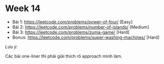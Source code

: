 # Week 14

- Bài 1: https://leetcode.com/problems/power-of-four/ [Easy]
- Bài 2: https://leetcode.com/problems/number-of-islands/ [Medium]
- Bài 3: https://leetcode.com/problems/zuma-game/ [Hard]
- Bonus: https://leetcode.com/problems/super-washing-machines/ [Hard]

*Lưu ý:*

Các bài one-liner thì phải giải thích rõ approach mình làm.
